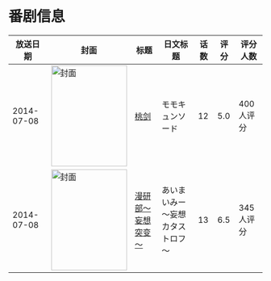 # 番剧信息

|放送日期|封面|标题|日文标题|话数|评分|评分人数|
|---|---|---|---|---|---|---|
|2014-07-08|<img src="https://lain.bgm.tv/pic/cover/c/96/d1/93865_ApLjM.jpg" alt="封面" style="width:150px;height:200px;object-fit:cover;">|[桃剑](https://bangumi.tv/subject/93865)|モモキュンソード|12|5.0|400人评分|
|2014-07-08|<img src="https://lain.bgm.tv/pic/cover/c/47/c6/101195_1gtuu.jpg" alt="封面" style="width:150px;height:200px;object-fit:cover;">|[漫研部～妄想突变～](https://bangumi.tv/subject/101195)|あいまいみー～妄想カタストロフ～|13|6.5|345人评分|
